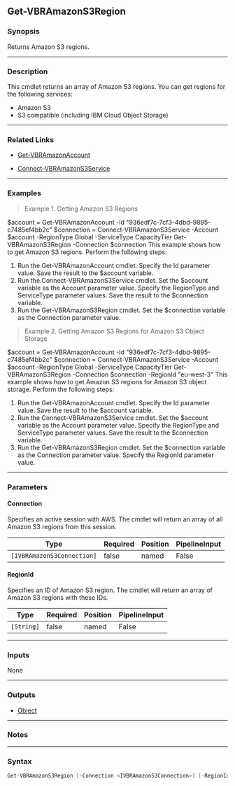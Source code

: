 Get-VBRAmazonS3Region
---------------------

### Synopsis
Returns Amazon S3 regions.

---

### Description

This cmdlet returns an array of Amazon S3 regions. You can get regions for the following services:
- Amazon S3
- S3 compatible (including IBM Cloud Object Storage)

---

### Related Links
* [Get-VBRAmazonAccount](Get-VBRAmazonAccount)

* [Connect-VBRAmazonS3Service](Connect-VBRAmazonS3Service)

---

### Examples
> Example 1. Getting Amazon S3 Regions

$account = Get-VBRAmazonAccount -Id "936edf7c-7cf3-4dbd-9895-c7485ef4bb2c"
$connection = Connect-VBRAmazonS3Service -Account $account -RegionType Global -ServiceType CapacityTier
Get-VBRAmazonS3Region -Connection $connection
This example shows how to get Amazon S3 regions.
Perform the following steps:
1. Run the Get-VBRAmazonAccount cmdlet. Specify the Id parameter value. Save the result to the $account variable.
2. Run the Connect-VBRAmazonS3Service cmdlet. Set the $account variable as the Account parameter value. Specify the RegionType and ServiceType parameter values. Save the result to the $connection variable.
3. Run the Get-VBRAmazonS3Region cmdlet. Set the $connection variable as the Connection parameter value.
> Example 2. Getting Amazon S3 Regions for Amazon S3 Object Storage

$account = Get-VBRAmazonAccount -Id "936edf7c-7cf3-4dbd-9895-c7485ef4bb2c"
$connection = Connect-VBRAmazonS3Service -Account $account -RegionType Global -ServiceType CapacityTier
Get-VBRAmazonS3Region -Connection $connection -RegionId "eu-west-3"
This example shows how to get Amazon S3 regions for Amazon S3 object storage.
Perform the following steps:
1. Run the Get-VBRAmazonAccount cmdlet. Specify the Id parameter value. Save the result to the $account variable.
2. Run the Connect-VBRAmazonS3Service cmdlet. Set the $account variable as the Account parameter value. Specify the RegionType and ServiceType parameter values. Save the result to the $connection variable.
3. Run the Get-VBRAmazonS3Region cmdlet. Set the $connection variable as the Connection parameter value. Specify the RegionId parameter value.

---

### Parameters
#### **Connection**
Specifies an active session with AWS. The cmdlet will return an array of all Amazon S3 regions from this session.

|Type                      |Required|Position|PipelineInput|
|--------------------------|--------|--------|-------------|
|`[IVBRAmazonS3Connection]`|false   |named   |False        |

#### **RegionId**
Specifies an ID of Amazon S3 region. The cmdlet will return an array of Amazon S3 regions with these IDs.

|Type      |Required|Position|PipelineInput|
|----------|--------|--------|-------------|
|`[String]`|false   |named   |False        |

---

### Inputs
None

---

### Outputs
* [Object](https://learn.microsoft.com/en-us/dotnet/api/System.Object)

---

### Notes

---

### Syntax
```PowerShell
Get-VBRAmazonS3Region [-Connection <IVBRAmazonS3Connection>] [-RegionId <String>] [<CommonParameters>]
```
